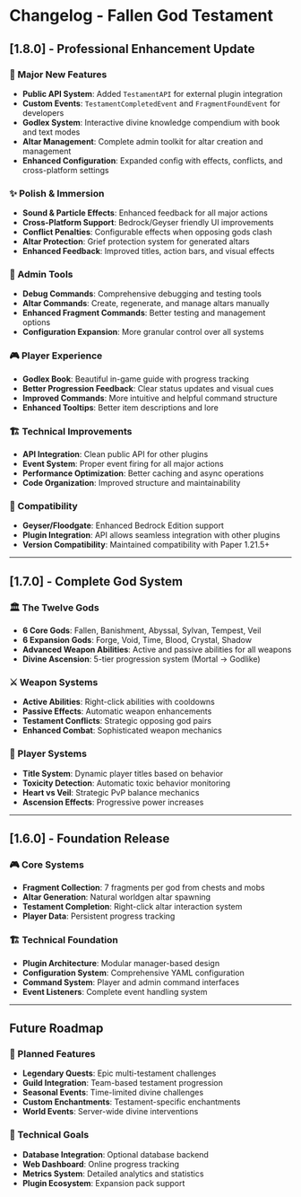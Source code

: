 # Changelog - Fallen God Testament

## [1.8.0] - Professional Enhancement Update

### 🎯 Major New Features
- **Public API System**: Added `TestamentAPI` for external plugin integration
- **Custom Events**: `TestamentCompletedEvent` and `FragmentFoundEvent` for developers
- **Godlex System**: Interactive divine knowledge compendium with book and text modes
- **Altar Management**: Complete admin toolkit for altar creation and management
- **Enhanced Configuration**: Expanded config with effects, conflicts, and cross-platform settings

### ✨ Polish & Immersion
- **Sound & Particle Effects**: Enhanced feedback for all major actions
- **Cross-Platform Support**: Bedrock/Geyser friendly UI improvements
- **Conflict Penalties**: Configurable effects when opposing gods clash
- **Altar Protection**: Grief protection system for generated altars
- **Enhanced Feedback**: Improved titles, action bars, and visual effects

### 🔧 Admin Tools
- **Debug Commands**: Comprehensive debugging and testing tools
- **Altar Commands**: Create, regenerate, and manage altars manually
- **Enhanced Fragment Commands**: Better testing and management options
- **Configuration Expansion**: More granular control over all systems

### 🎮 Player Experience
- **Godlex Book**: Beautiful in-game guide with progress tracking
- **Better Progression Feedback**: Clear status updates and visual cues
- **Improved Commands**: More intuitive and helpful command structure
- **Enhanced Tooltips**: Better item descriptions and lore

### 🏗️ Technical Improvements
- **API Integration**: Clean public API for other plugins
- **Event System**: Proper event firing for all major actions
- **Performance Optimization**: Better caching and async operations
- **Code Organization**: Improved structure and maintainability

### 🔄 Compatibility
- **Geyser/Floodgate**: Enhanced Bedrock Edition support
- **Plugin Integration**: API allows seamless integration with other plugins
- **Version Compatibility**: Maintained compatibility with Paper 1.21.5+

---

## [1.7.0] - Complete God System

### 🏛️ The Twelve Gods
- **6 Core Gods**: Fallen, Banishment, Abyssal, Sylvan, Tempest, Veil
- **6 Expansion Gods**: Forge, Void, Time, Blood, Crystal, Shadow
- **Advanced Weapon Abilities**: Active and passive abilities for all weapons
- **Divine Ascension**: 5-tier progression system (Mortal → Godlike)

### ⚔️ Weapon Systems
- **Active Abilities**: Right-click abilities with cooldowns
- **Passive Effects**: Automatic weapon enhancements
- **Testament Conflicts**: Strategic opposing god pairs
- **Enhanced Combat**: Sophisticated weapon mechanics

### 🎯 Player Systems
- **Title System**: Dynamic player titles based on behavior
- **Toxicity Detection**: Automatic toxic behavior monitoring
- **Heart vs Veil**: Strategic PvP balance mechanics
- **Ascension Effects**: Progressive power increases

---

## [1.6.0] - Foundation Release

### 🎮 Core Systems
- **Fragment Collection**: 7 fragments per god from chests and mobs
- **Altar Generation**: Natural worldgen altar spawning
- **Testament Completion**: Right-click altar interaction system
- **Player Data**: Persistent progress tracking

### 🏗️ Technical Foundation
- **Plugin Architecture**: Modular manager-based design
- **Configuration System**: Comprehensive YAML configuration
- **Command System**: Player and admin command interfaces
- **Event Listeners**: Complete event handling system

---

## Future Roadmap

### 🌟 Planned Features
- **Legendary Quests**: Epic multi-testament challenges
- **Guild Integration**: Team-based testament progression
- **Seasonal Events**: Time-limited divine challenges
- **Custom Enchantments**: Testament-specific enchantments
- **World Events**: Server-wide divine interventions

### 🔧 Technical Goals
- **Database Integration**: Optional database backend
- **Web Dashboard**: Online progress tracking
- **Metrics System**: Detailed analytics and statistics
- **Plugin Ecosystem**: Expansion pack support